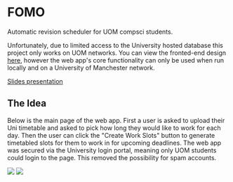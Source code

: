 # FOMO
Automatic revision scheduler for UOM compsci students.

Unfortunately, due to limited access to the University hosted database this project only works on UOM networks. You can view the fronted-end design [here](https://uom-fomo.netlify.app/), however the web app's core functionality can only be used when run locally and on a University of Manchester network.

[Slides presentation](https://docs.google.com/presentation/d/1rpAmsmHv7U4AIyzVypDGQlcEzZpw2bW6YSVPqT7NSrw/edit?usp=sharing)

## The Idea
Below is the main page of the web app. First a user is asked to upload their Uni timetable and asked to pick how long they would like to work for each day. Then the user can click the "Create Work Slots" button to generate timetabled slots for them to work in for upcoming deadlines. The web app was secured via the University login portal, meaning only UOM students could login to the page. This removed the possibility for spam accounts.

**![](https://lh6.googleusercontent.com/OFwfMWGHq-HIyvWGzXtQskDWCcxd7pId-8aAa8eflApTFe2SaPoEQg06BJvEBdgPfIgJ6-nYHJYqsUQxZPVk0-2IrK82V6mp3TwNjE_pwuyC8kp4VwP_0Zzn565v8QYFl9UVx8IAklodmWF7Nd_APWgPyvPhnYcNSha2Fs_u81OQoG0qcjVWHYJNb_lU)**
**![](https://lh5.googleusercontent.com/d7mo7mb6K245N788QOkSyOGHF2_5PMgTRb_WG79PML8F1ETxiaONGISEiz9xOQlfqDjF1Bc6HXSzjeyhdn0SghPLIKmfdi5qhVwyJya02N5USCmq3C7Gd3OvLL59zytKUB8wSTPu2vys-c2d27WufDjUKcQtMtTIp3JmoyAdIsnW8ZovUmHjJSoznp6W)**
